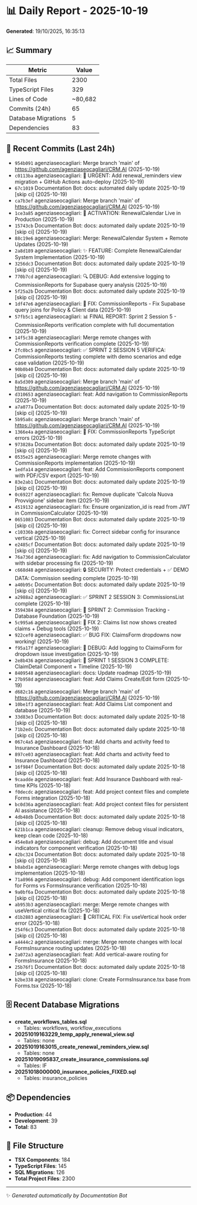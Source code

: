 # 📊 Daily Report - 2025-10-19

**Generated**: 19/10/2025, 16:35:13

## 📈 Summary

| Metric | Value |
|--------|-------|
| Total Files | 2300 |
| TypeScript Files | 329 |
| Lines of Code | ~80,682 |
| Commits (24h) | 65 |
| Database Migrations | 5 |
| Dependencies | 83 |

## 📝 Recent Commits (Last 24h)

- `954b091` agenziaseocagliari: Merge branch 'main' of https://github.com/agenziaseocagliari/CRM.AI (2025-10-19)
- `c0113ba` agenziaseocagliari: 🚀 URGENT: Add renewal_reminders view migration + GitHub Actions auto-deploy (2025-10-19)
- `67c1019` Documentation Bot: docs: automated daily update 2025-10-19 [skip ci] (2025-10-19)
- `ca7b3ef` agenziaseocagliari: Merge branch 'main' of https://github.com/agenziaseocagliari/CRM.AI (2025-10-19)
- `1ce3a85` agenziaseocagliari: 🚀 ACTIVATION: RenewalCalendar Live in Production (2025-10-19)
- `15743cb` Documentation Bot: docs: automated daily update 2025-10-19 [skip ci] (2025-10-19)
- `88c19e6` agenziaseocagliari: Merge: RenewalCalendar System + Remote Updates (2025-10-19)
- `2a8d189` agenziaseocagliari: ✨ FEATURE: Complete RenewalCalendar System Implementation (2025-10-19)
- `3256dc3` Documentation Bot: docs: automated daily update 2025-10-19 [skip ci] (2025-10-19)
- `770b7cd` agenziaseocagliari: 🔍 DEBUG: Add extensive logging to CommissionReports for Supabase query analysis (2025-10-19)
- `5f25a2b` Documentation Bot: docs: automated daily update 2025-10-19 [skip ci] (2025-10-19)
- `1df47e6` agenziaseocagliari: 🐛 FIX: CommissionReports - Fix Supabase query joins for Policy & Client data (2025-10-19)
- `57fb5c1` agenziaseocagliari: 📊 FINAL REPORT: Sprint 2 Session 5 - CommissionReports verification complete with full documentation (2025-10-19)
- `14f5c38` agenziaseocagliari: Merge remote changes with CommissionReports verification complete (2025-10-19)
- `2fc0bc5` agenziaseocagliari: ✅ SPRINT 2 SESSION 5 VERIFICA: CommissionReports testing complete with demo scenarios and edge case validation (2025-10-19)
- `90b0b40` Documentation Bot: docs: automated daily update 2025-10-19 [skip ci] (2025-10-19)
- `8a5d309` agenziaseocagliari: Merge branch 'main' of https://github.com/agenziaseocagliari/CRM.AI (2025-10-19)
- `d310653` agenziaseocagliari: feat: Add navigation to CommissionReports (2025-10-19)
- `a7a077a` Documentation Bot: docs: automated daily update 2025-10-19 [skip ci] (2025-10-19)
- `5b95a8c` agenziaseocagliari: Merge branch 'main' of https://github.com/agenziaseocagliari/CRM.AI (2025-10-19)
- `1366e4a` agenziaseocagliari: 🔧 FIX: CommissionReports TypeScript errors (2025-10-19)
- `973828a` Documentation Bot: docs: automated daily update 2025-10-19 [skip ci] (2025-10-19)
- `0535e25` agenziaseocagliari: Merge remote changes with CommissionReports implementation (2025-10-19)
- `1edfa14` agenziaseocagliari: feat: Add CommissionReports component with PDF/CSV export (2025-10-19)
- `83e2ab1` Documentation Bot: docs: automated daily update 2025-10-19 [skip ci] (2025-10-19)
- `0c6922f` agenziaseocagliari: fix: Remove duplicate 'Calcola Nuova Provvigione' sidebar item (2025-10-19)
- `4519132` agenziaseocagliari: fix: Ensure organization_id is read from JWT in CommissionCalculator (2025-10-19)
- `0651083` Documentation Bot: docs: automated daily update 2025-10-19 [skip ci] (2025-10-19)
- `c10336b` agenziaseocagliari: fix: Correct sidebar config for insurance vertical (2025-10-19)
- `e2485cf` Documentation Bot: docs: automated daily update 2025-10-19 [skip ci] (2025-10-19)
- `76a736d` agenziaseocagliari: fix: Add navigation to CommissionCalculator with sidebar processing fix (2025-10-19)
- `c668d48` agenziaseocagliari: 🔒 SECURITY: Protect credentials + ✅ DEMO DATA: Commission seeding complete (2025-10-19)
- `a40b95c` Documentation Bot: docs: automated daily update 2025-10-19 [skip ci] (2025-10-19)
- `a2988a2` agenziaseocagliari: ✅ SPRINT 2 SESSION 3: CommissionsList complete (2025-10-19)
- `3594384` agenziaseocagliari: 🎯 SPRINT 2: Commission Tracking - Database Foundation (2025-10-19)
- `5c995a6` agenziaseocagliari: 🐛 FIX 2: Claims list now shows created claims + Debug tools (2025-10-19)
- `922cef0` agenziaseocagliari: ✅ BUG FIX: ClaimsForm dropdowns now working! (2025-10-19)
- `f95a17f` agenziaseocagliari: 🐛 DEBUG: Add logging to ClaimsForm for dropdown issue investigation (2025-10-19)
- `2e8b436` agenziaseocagliari: 🚀 SPRINT 1 SESSION 3 COMPLETE: ClaimDetail Component + Timeline (2025-10-19)
- `8409548` agenziaseocagliari: docs: Update roadmap (2025-10-19)
- `27b958d` agenziaseocagliari: feat: Add Claims Create/Edit form (2025-10-19)
- `d682c16` agenziaseocagliari: Merge branch 'main' of https://github.com/agenziaseocagliari/CRM.AI (2025-10-19)
- `10be1f3` agenziaseocagliari: feat: Add Claims List component and database (2025-10-19)
- `33d83e3` Documentation Bot: docs: automated daily update 2025-10-18 [skip ci] (2025-10-18)
- `71b2edc` Documentation Bot: docs: automated daily update 2025-10-18 [skip ci] (2025-10-18)
- `067c4a5` agenziaseocagliari: feat: Add charts and activity feed to Insurance Dashboard (2025-10-18)
- `897ce03` agenziaseocagliari: feat: Add charts and activity feed to Insurance Dashboard (2025-10-18)
- `16f984f` Documentation Bot: docs: automated daily update 2025-10-18 [skip ci] (2025-10-18)
- `9caadde` agenziaseocagliari: feat: Add Insurance Dashboard with real-time KPIs (2025-10-18)
- `f0decdc` agenziaseocagliari: feat: Add project context files and complete Forms integration (2025-10-18)
- `bc0d36a` agenziaseocagliari: feat: Add project context files for persistent AI assistance (2025-10-18)
- `4db48db` Documentation Bot: docs: automated daily update 2025-10-18 [skip ci] (2025-10-18)
- `621b1ca` agenziaseocagliari: cleanup: Remove debug visual indicators, keep clean code (2025-10-18)
- `454e8a9` agenziaseocagliari: debug: Add document title and visual indicators for component verification (2025-10-18)
- `42bc324` Documentation Bot: docs: automated daily update 2025-10-18 [skip ci] (2025-10-18)
- `b8abd1e` agenziaseocagliari: Merge remote changes with debug logs implementation (2025-10-18)
- `71a8966` agenziaseocagliari: debug: Add component identification logs for Forms vs FormsInsurance verification (2025-10-18)
- `9a0bf6a` Documentation Bot: docs: automated daily update 2025-10-18 [skip ci] (2025-10-18)
- `ab953b3` agenziaseocagliari: merge: Merge remote changes with useVertical critical fix (2025-10-18)
- `d1b2883` agenziaseocagliari: 🚨 CRITICAL FIX: Fix useVertical hook order error (2025-10-18)
- `254f6c3` Documentation Bot: docs: automated daily update 2025-10-18 [skip ci] (2025-10-18)
- `a4444c2` agenziaseocagliari: merge: Merge remote changes with local FormsInsurance routing updates (2025-10-18)
- `2a072a3` agenziaseocagliari: feat: Add vertical-aware routing for FormsInsurance (2025-10-18)
- `25b76f1` Documentation Bot: docs: automated daily update 2025-10-18 [skip ci] (2025-10-18)
- `b2be338` agenziaseocagliari: clone: Create FormsInsurance.tsx base from Forms.tsx (2025-10-18)

## 🗄️ Recent Database Migrations

- **create_workflows_tables.sql**
  - Tables: workflows, workflow_executions
- **20251019163229_temp_apply_renewal_view.sql**
  - Tables: none
- **20251019163015_create_renewal_reminders_view.sql**
  - Tables: none
- **20251019095837_create_insurance_commissions.sql**
  - Tables: IF
- **20251018000000_insurance_policies_FIXED.sql**
  - Tables: insurance_policies

## 📦 Dependencies

- **Production**: 44
- **Development**: 39
- **Total**: 83

## 📁 File Structure

- **TSX Components**: 184
- **TypeScript Files**: 145
- **SQL Migrations**: 126
- **Total Project Files**: 2300

---
✨ *Generated automatically by Documentation Bot*
